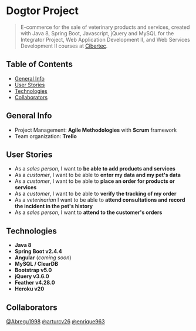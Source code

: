 # Dogtor Project

> E-commerce for the sale of veterinary products and services, created with Java 8, Spring Boot, Javascript, jQuery and MySQL for the Integrator Project, Web Application Development II, and Web Services Development II courses at [Cibertec](https://www.cibertec.edu.pe/).

## Table of Contents

  - [General Info](#general-info)
  - [User Stories](#user-stories)
  - [Technologies](#technologies)
  - [Collaborators](#collaborators)

## General Info

* Project Management: **Agile Methodologies** with **Scrum** framework
* Team organization: **Trello**

## User Stories

* As a *sales person*, I want to **be able to add products and services**
* As a *customer*, I want to be able to **enter my data and my pet's data**
* As a *customer*, I want to be able to **place an order for products or services**
* As a *customer*, I want to be able to **verify the tracking of my order**
* As a *veterinarian* I want to be able to **attend consultations and record the incident in the pet's history**
* As a *sales person*, I want to **attend to the customer's orders**

## Technologies

* **Java 8**
* **Spring Boot v2.4.4**
* **Angular** (*coming soon*)
* **MySQL / ClearDB**
* **Bootstrap v5.0**
* **jQuery v3.6.0**
* **Feather v4.28.0**
* **Heroku v20**

## Collaborators

[@Abregu1998](https://github.com/Abregu1998)
[@arturcv26](https://github.com/arturcv26)
[@enrique963](https://github.com/enrique963)